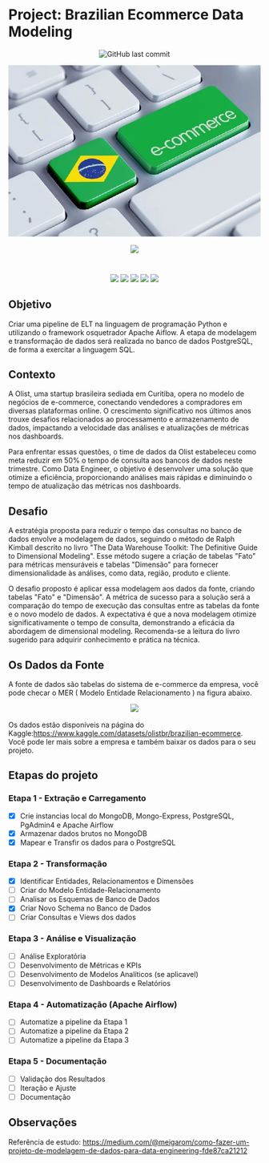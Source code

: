 # Project: Brazilian Ecommerce Data Modeling

<p align="center">
<img alt="GitHub last commit" src="https://img.shields.io/github/last-commit/rafaelladuarte/brazilian_ecommerce_data_modeling?style=plastic">
</p>

<p align="center">
<img src="docs/images/ecommerce-brazil.jpg"/>
</p>

<p align="center">
<img src="https://img.shields.io/static/v1?label=Status&message=DESENVOLVIMENTO&color=yellow&style=for-the-badge"/>
</p>

#

<p align="center">
    <img src="https://img.shields.io/badge/python-3670A0?style=for-the-badgeL" />
    <img src="https://img.shields.io/badge/MongoDB-%234ea94b.svg?style=for-the-badgel" />
    <img src="https://img.shields.io/badge/PostgreSQL-%23316192.svg?style=for-the-badgel"/>
    <img src="https://img.shields.io/badge/sqlAlchemy-F16061?style=for-the-badgel">
	<img src="https://img.shields.io/badge/docker-%230db7ed.svg?style=for-the-badgeL"/>
</p>

## Objetivo

Criar uma pipeline de ELT na linguagem de programação Python e utilizando o framework osquetrador Apache Aiflow. A etapa de modelagem e transformação de dados será realizada no banco de dados PostgreSQL, de forma a exercitar a linguagem SQL.

## Contexto

A Olist, uma startup brasileira sediada em Curitiba, opera no modelo de negócios de e-commerce, conectando vendedores a compradores em diversas plataformas online. O crescimento significativo nos últimos anos trouxe desafios relacionados ao processamento e armazenamento de dados, impactando a velocidade das análises e atualizações de métricas nos dashboards.

Para enfrentar essas questões, o time de dados da Olist estabeleceu como meta reduzir em 50% o tempo de consulta aos bancos de dados neste trimestre. Como Data Engineer, o objetivo é desenvolver uma solução que otimize a eficiência, proporcionando análises mais rápidas e diminuindo o tempo de atualização das métricas nos dashboards.

## Desafio

A estratégia proposta para reduzir o tempo das consultas no banco de dados envolve a modelagem de dados, seguindo o método de Ralph Kimball descrito no livro "The Data Warehouse Toolkit: The Definitive Guide to Dimensional Modeling". Esse método sugere a criação de tabelas "Fato" para métricas mensuráveis e tabelas "Dimensão" para fornecer dimensionalidade às análises, como data, região, produto e cliente.

O desafio proposto é aplicar essa modelagem aos dados da fonte, criando tabelas "Fato" e "Dimensão". A métrica de sucesso para a solução será a comparação do tempo de execução das consultas entre as tabelas da fonte e o novo modelo de dados. A expectativa é que a nova modelagem otimize significativamente o tempo de consulta, demonstrando a eficácia da abordagem de dimensional modeling. Recomenda-se a leitura do livro sugerido para adquirir conhecimento e prática na técnica.

## Os Dados da Fonte

A fonte de dados são tabelas do sistema de e-commerce da empresa, você pode checar o MER ( Modelo Entidade Relacionamento ) na figura abaixo.

<p align="center">
<img src="images/olist_raw.png"/>
</p>

Os dados estão disponíveis na página do Kaggle:https://www.kaggle.com/datasets/olistbr/brazilian-ecommerce. Você pode ler mais sobre a empresa e também baixar os dados para o seu projeto.

## Etapas do projeto

### Etapa 1 - Extração e Carregamento
- [x] Crie instancias local do MongoDB, Mongo-Express, PostgreSQL, PgAdmin4 e Apache Airflow
- [x] Armazenar dados brutos no MongoDB
- [x] Mapear e Transfir os dados para o PostgreSQL
      
### Etapa 2 - Transformação
- [x] Identificar Entidades, Relacionamentos e Dimensões
- [ ] Criar do Modelo Entidade-Relacionamento
- [ ] Analisar os Esquemas de Banco de Dados
- [x] Criar Novo Schema no Banco de Dados
- [ ] Criar Consultas e Views dos dados
      
### Etapa 3 - Análise e Visualização
- [ ] Análise Exploratória
- [ ] Desenvolvimento de Métricas e KPIs
- [ ] Desenvolvimento de Modelos Analíticos (se aplicavel)
- [ ] Desenvolvimento de Dashboards e Relatórios
      
### Etapa 4 - Automatização (Apache Airflow)
- [ ] Automatize a pipeline da Etapa 1
- [ ] Automatize a pipeline da Etapa 2
- [ ] Automatize a pipeline da Etapa 3
      
### Etapa 5 - Documentação
- [ ] Validação dos Resultados
- [ ] Iteração e Ajuste
- [ ] Documentação

## Observações 

Referência de estudo: https://medium.com/@meigarom/como-fazer-um-projeto-de-modelagem-de-dados-para-data-engineering-fde87ca21212


